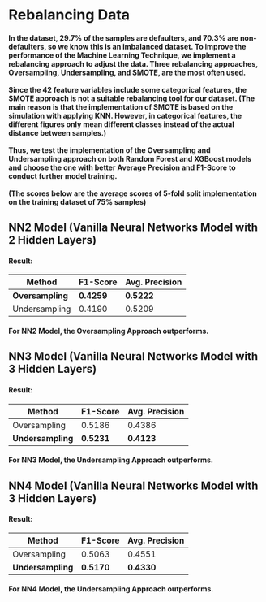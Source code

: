 # Rebalancing Data

#### In the dataset, 29.7% of the samples are defaulters, and 70.3% are non-defaulters, so we know this is an imbalanced dataset. To improve the performance of the Machine Learning Technique, we implement a rebalancing approach to adjust the data. Three rebalancing approaches, Oversampling, Undersampling, and SMOTE, are the most often used. <br><br> Since the 42 feature variables include some categorical features, the SMOTE approach is not a suitable rebalancing tool for our dataset. (The main reason is that the implementation of SMOTE is based on the simulation with applying KNN. However, in categorical features, the different figures only mean different classes instead of the actual distance between samples.) <br><br>Thus, we test the implementation of the Oversampling and Undersampling approach on both Random Forest and XGBoost models and choose the one with better Average Precision and F1-Score to conduct further model training. <br><br>(The scores below are the average scores of 5-fold split implementation on the training dataset of 75% samples)

## NN2 Model (Vanilla Neural Networks Model with 2 Hidden Layers)
#### Result: 
| Method        | F1-Score | Avg. Precision |
|---------------|----------|----------------|
| **Oversampling**  | **0.4259**   | **0.5222**         |
| Undersampling | 0.4190   | 0.5209         |
#### For NN2 Model, the Oversampling Approach outperforms.

## NN3 Model (Vanilla Neural Networks Model with 3 Hidden Layers)
#### Result: 
| Method        | F1-Score | Avg. Precision |
|---------------|----------|----------------|
| Oversampling  | 0.5186   | 0.4386         |
| **Undersampling** | **0.5231**   | **0.4123**         |
#### For NN3 Model, the Undersampling Approach outperforms.

## NN4 Model (Vanilla Neural Networks Model with 3 Hidden Layers)
#### Result: 
| Method        | F1-Score | Avg. Precision |
|---------------|----------|----------------|
| Oversampling  | 0.5063   | 0.4551         |
| **Undersampling** | **0.5170**   | **0.4330**         |
#### For NN4 Model, the Undersampling Approach outperforms.

